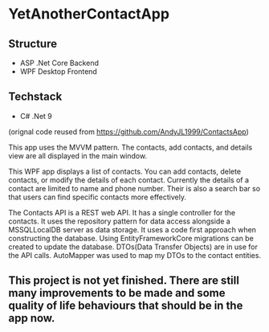 # YetAnotherContactApp

## Structure
- ASP .Net Core Backend 
- WPF Desktop Frontend

## Techstack
- C# .Net 9

 (orignal code reused from https://github.com/AndyJL1999/ContactsApp)

<p> This app uses the MVVM pattern. The contacts, add contacts, and details view are all displayed in the main window. </p>

<p>This WPF app displays a list of contacts. You can add contacts, delete contacts, or modify the details of each contact. Currently the details of a contact are limited to name and phone number. 
Their is also a search bar so that users can find specific contacts more effectively.</p>


<p>The Contacts API is a REST web API. It has a single controller for the contacts. It uses the repository pattern for data access alongside a MSSQLLocalDB server as data storage.
It uses a code first approach when constructing the database. 
Using EntityFrameworkCore migrations can be created to update the database. 
DTOs(Data Transfer Objects) are in use for the  API calls. AutoMapper was used to map my DTOs to the contact entities.</p>

<h2> This project is not yet finished. There are still many improvements to be made and some quality of life behaviours that should be in the app now. </h2>